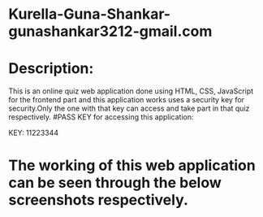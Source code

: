 # Kurella-Guna-Shankar-gunashankar3212-gmail.com
# Description:
This is an online quiz web application done using HTML, CSS, JavaScript for the frontend part and this application works uses a security key for security.Only the one with that key can access and take part in that quiz respectively. 
#PASS KEY for accessing this application:

KEY: 11223344
# The working of this web application can be seen through the below screenshots respectively.
